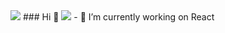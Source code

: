 <img src="https://capsule-render.vercel.app/api?type=waving&color=auto&height=200&section=header&text=TaeWoo GitHub!&fontSize=90"/>
### Hi 👋

<img src="https://img.shields.io/badge/HTML-E34F26?style=flat&logo=로고이름&logoColor=white"/>
- 🔭 I’m currently working on React

<!--
**TaeWooKim-SCH/TaeWooKim-SCH** is a ✨ _special_ ✨ repository because its `README.md` (this file) appears on your GitHub profile.

Here are some ideas to get you started:

- 🔭 I’m currently working on ...
- 🌱 I’m currently learning ...
- 👯 I’m looking to collaborate on ...
- 🤔 I’m looking for help with ...
- 💬 Ask me about ...
- 📫 How to reach me: ...
- 😄 Pronouns: ...
- ⚡ Fun fact: ...
-->

